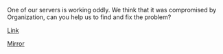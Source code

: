 
One of our servers is working oddly. We think that it was compromised by Organization, can you help us to find and fix the problem?

[Link](https://cloud.ufscar.br:8080/v1/AUTH_c93b694078064b4f81afd2266a502511/static.pwn2win.party/rmbellious_75251f46942600cae262f16188f337c25769153347bad4a9e6763271af7d9ec9.tar.gz)

[Mirror](https://static.pwn2win.party/rmbellious_75251f46942600cae262f16188f337c25769153347bad4a9e6763271af7d9ec9.tar.gz)
